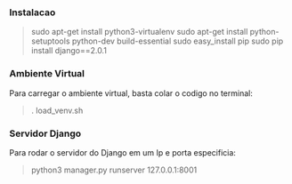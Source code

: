 ### Instalacao
> sudo apt-get install python3-virtualenv
> sudo apt-get install python-setuptools python-dev build-essential 
> sudo easy_install pip
> sudo pip install django==2.0.1

### Ambiente Virtual
Para carregar o ambiente virtual, basta colar o codigo no terminal:
> . load_venv.sh


### Servidor Django
Para rodar o servidor do Django em um Ip e porta especificia:
> python3 manager.py runserver 127.0.0.1:8001
